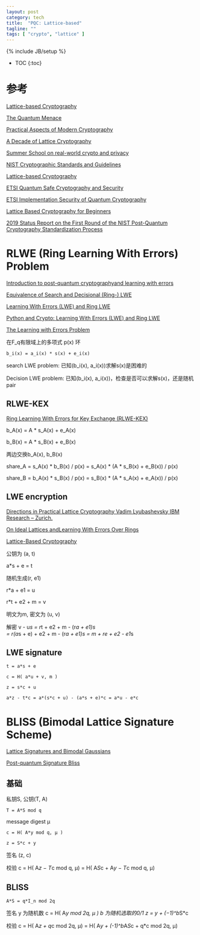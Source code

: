 ```yaml
---
layout: post
category: tech
title:  "PQC: Lattice-based"
tagline: ""
tags: [ "crypto", "lattice" ] 
---
```

{% include JB/setup %}

* TOC
{:toc}

# 参考

[Lattice-based Cryptography](https://pqcrypto2016.jp/data/Nguyen-pdf-PQC-LatticeCrypto.pdf)

[The Quantum Menace](https://reidbix.github.io/QuantumMenace/TheQuantumMenacePresentation.pdf)

[Practical Aspects of Modern Cryptography](https://slideplayer.com/slide/14252306/)

[A Decade of Lattice Cryptography](https://web.eecs.umich.edu/~cpeikert/pubs/lattice-survey.pdf)

[Summer School on real-world crypto and privacy](https://summerschool-croatia.cs.ru.nl/2018/program.shtml)

[NIST Cryptographic Standards and Guidelines](https://csrc.nist.gov/Projects/Cryptographic-Standards-and-Guidelines)

[Lattice-based Cryptography](https://pqcrypto2016.jp/data/Nguyen-pdf-PQC-LatticeCrypto.pdf)

[ETSI Quantum Safe Cryptography and Security](https://www.etsi.org/images/files/ETSIWhitePapers/QuantumSafeWhitepaper.pdf)

[ETSI Implementation Security of Quantum Cryptography](https://www.etsi.org/images/files/ETSIWhitePapers/etsi_wp27_qkd_imp_sec_FINAL.pdf)

[Lattice Based Cryptography for Beginners](https://eprint.iacr.org/2015/938.pdf)

[2019 Status Report on the First Round of the NIST Post-Quantum Cryptography Standardization Process](https://nvlpubs.nist.gov/nistpubs/ir/2019/NIST.IR.8240.pdf)

# RLWE (Ring Learning With Errors) Problem

[Introduction to post-quantum cryptographyand learning with errors](https://summerschool-croatia.cs.ru.nl/2018/slides/Introduction%20to%20post-quantum%20cryptography%20and%20learning%20with%20errors.pdf)

[Equivalence of Search and Decisional (Ring-) LWE](https://slideplayer.com/slide/14640091/)

[Learning With Errors (LWE) and Ring LWE](https://medium.com/asecuritysite-when-bob-met-alice/learning-with-errors-lwe-and-ring-lwe-accf72f98c22)

[Python and Crypto: Learning With Errors (LWE) and Ring LWE](https://asecuritysite.com/public/lwe_ring.pdf)

[The Learning with Errors Problem](https://cims.nyu.edu/~regev/papers/lwesurvey.pdf)

在F\_q有限域上的多项式 p(x) 环

    b_i(x) = a_i(x) * s(x) + e_i(x)

search LWE problem: 已知(b\_i(x), a\_i(x))求解s(x)是困难的

Decision LWE problem: 已知(b\_i(x), a\_i(x))，检查是否可以求解s(x)，还是随机pair

## RLWE-KEX

[Ring Learning With Errors for Key Exchange (RLWE-KEX)](https://medium.com/asecuritysite-when-bob-met-alice/ring-learning-with-errors-for-key-exchange-rlwe-kex-5dc0ce37e207)

b_A(x) = A * s_A(x) + e_A(x)

b_B(x) = A * s_B(x) + e_B(x)

两边交换b_A(x), b_B(x)

share_A = s_A(x) * b_B(x)  / p(x) = s_A(x) * (A * s_B(x) + e_B(x)) / p(x)

share_B = b_A(x) * s_B(x) / p(x)  = s_B(x) * (A * s_A(x) + e_A(x)) / p(x)

## LWE encryption

[Directions in Practical Lattice Cryptography Vadim Lyubashevsky IBM Research – Zurich.](https://slideplayer.com/slide/10426928/)

[On Ideal Lattices andLearning With Errors Over Rings](https://web.eecs.umich.edu/~cpeikert/pubs/slides-ideal-lwe.pdf)

[Lattice-Based Cryptography](https://slideplayer.com/slide/16130291/)

公钥为 (a, t)

a*s + e = t

随机生成(r, e1)

r*a + e1 = u

r*t + e2 + m = v

明文为m, 密文为 (u, v)

解密
    v - u*s = r*t + e2 + m - (r*a + e1)*s  
            = r*(a*s + e) + e2 + m - (r*a + e1)*s
            = m + r*e + e2 - e1*s


## LWE signature

    t = a*s + e 

    c = H( a*u + v, m )

    z = s*c + u

    a*z - t*c = a*(s*c + u) - (a*s + e)*c = a*u - e*c


# BLISS (Bimodal Lattice Signature Scheme)

[Lattice Signatures and Bimodal Gaussians](https://link.springer.com/content/pdf/10.1007/978-3-642-40041-4_3.pdf)

[Post-quantum Signature Bliss](https://medium.com/@billatnapier/post-quantum-signature-bliss-632b3904c9e9)

## 基础

私钥S, 公钥(T, A)

    T = A*S mod q

message digest μ

    c = H( A*y mod q, μ ) 

    z = S*c + y

签名 (z, c)

校验  c = H( A*z − T*c mod q, μ) = H( A*S*c + A*y − T*c mod q, μ)

## BLISS

    A*S = q*I_n mod 2q

签名
    y 为随机数
    c = H( A*y mod 2q, μ )
    b 为随机选取的0/1
    z = y + (−1)^b*S*c

校验 c = H( A*z + q*c mod 2q, μ) = H( A*y + (-1)^b*A*S*c + q*c mod 2q, μ)  
